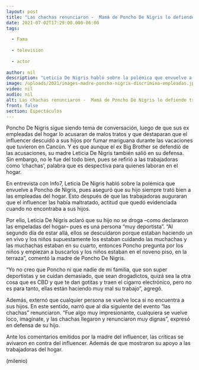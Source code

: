 ```yaml
---
layout: post
title: "Las chachas renunciaron -  Mamá de Poncho De Nigris lo defiende tras acusación de empleadas"
date: 2021-07-02T17:29:00.000-06:00
tags:
  
  - Fama
  
  - television
  
  - actor
  
author: nil
description: "Leticia De Nigris habló sobre la polémica que envuelve a Poncho de Nigris, pues aseguró que su hijo siempre trató bien a las empleadas del hogar. Sin embargo, replicó un comentario discriminatorio."
image: /uploads/2021/images-madre-poncho-nigris-discrimina-empleadas.jpg
video: nil
audio: nil
alt: Las chachas renunciaron -  Mamá de Poncho De Nigris lo defiende tras acusación de empleadas
front: false
section: Espectáculos
---
```


Poncho De Nigris sigue siendo tema de conversación, luego de que sus ex empleadas del hogar lo acusaran de malos tratos y que destaparan que el influencer descuidó a sus hijos por fumar mariguana durante las vacaciones que tuvieron en Cancún. Y es que aunque el ex Big Brother se defendió de las acusaciones, su madre Leticia De Nigris también salió en su defensa. Sin embargo, no le fue del todo bien, pues se refirió a las trabajadoras como ‘chachas’, palabra que es despectiva para quienes laboran en el hogar. 

En entrevista con Info7, Leticia De Nigris habló sobre la polémica que envuelve a Poncho de Nigris, pues aseguró que su hijo siempre trató bien a las empleadas del hogar. Esto después de que las trabajadoras auguraran que el influencer las había maltratado, actitud que quedó evidenciada cuando no encontraba a sus hijos. 

Por ello, Leticia De Nigris aclaró que su hijo no se droga –como declararon las empeladas del hogar– pues es una persona “muy deportista”. 
“Al segundo día de estar allá, ellos se descuidaron porque estaban haciendo un en vivo y los niños supuestamente los estaban cuidando las muchachas y las muchachas estaban en su cuarto, entonces Poncho pregunta por los niños y empiezan a buscarlos y los niños estaban en el noveno piso, en la terraza”, comentó la madre de Poncho De Nigris. 

“Yo no creo que Poncho ni que nadie de mi familia, que son super deportistas y se cuidan demasiado, que sean drogadictos, quizá sea la otra cosa que es CBD y que te dan gotitas y traen el cigarro electrónico, pero no es para tanto, ellas están haciendo muy mal su trabajo”, agregó. 

Además, externó que cualquier persona se vuelve loca si no encuentra a sus hijos. En este sentido, narró que al día siguiente del evento “las chachas” renunciaron.
“Fue algo muy impresionante, cualquiera se vuelve loco, imagínate, y las chachas llegaron y renunciaron muy dignas”, expresó en defensa de su hijo. 

Ante los comentarios emitidos por la madre del influencer, las críticas se avivaron en contra del influencer. Además de que mostraron su apoyo a las trabajadoras del hogar.

(milenio)